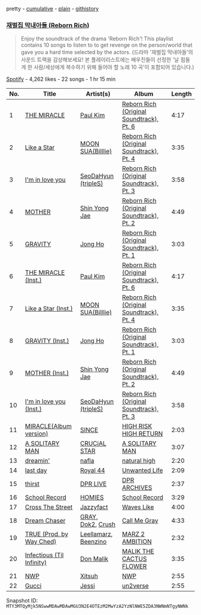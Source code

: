 pretty - [cumulative](/playlists/cumulative/37i9dQZF1DX9GU5JDX5Fk7.md) - [plain](/playlists/plain/37i9dQZF1DX9GU5JDX5Fk7) - [githistory](https://github.githistory.xyz/mackorone/spotify-playlist-archive/blob/main/playlists/plain/37i9dQZF1DX9GU5JDX5Fk7)

### [재벌집 막내아들 \(Reborn Rich\)](https://open.spotify.com/playlist/37i9dQZF1DX9GU5JDX5Fk7)

> Enjoy the soundtrack of the drama 'Reborn Rich'! This playlist contains 10 songs to listen to to get revenge on the person/world that gave you a hard time selected by the actors\. \(드라마 '재벌집 막내아들'의 사운드 트랙을 감상해보세요! 본 플레이리스트에는 배우진들이 선정한 '날 힘들게 한 사람/세상에게 복수하기 위해 들어야 할 노래 10 곡'이 포함되어 있습니다.\)

[Spotify](https://open.spotify.com/user/spotify) - 4,262 likes - 22 songs - 1 hr 15 min

| No. | Title | Artist(s) | Album | Length |
|---|---|---|---|---|
| 1 | [THE MIRACLE](https://open.spotify.com/track/3FGhoG7s17n1VfDZfCFLQp) | [Paul Kim](https://open.spotify.com/artist/4qRXrzUmdy3p33lgvJEzdv) | [Reborn Rich \(Original Soundtrack\), Pt\. 6](https://open.spotify.com/album/3YinMIPjIc3hIdxsG9dZv6) | 4:17 |
| 2 | [Like a Star](https://open.spotify.com/track/0uoXefj4KKRp6K30YGpMgP) | [MOON SUA\(Billlie\)](https://open.spotify.com/artist/1EC3MS97YT9lOI8YHSmOYp) | [Reborn Rich \(Original Soundtrack\), Pt\. 4](https://open.spotify.com/album/2dRVuhkmaPDdRFGiqIarIV) | 3:35 |
| 3 | [I'm in love you](https://open.spotify.com/track/7caCfwwNW1KyjmC29W3E2C) | [SeoDaHyun \(tripleS\)](https://open.spotify.com/artist/6NEEmLZEda7n5paqlYTO4v) | [Reborn Rich \(Original Soundtrack\), Pt\. 3](https://open.spotify.com/album/0fqZ2Nnm9az1DcWWSTAFIO) | 3:58 |
| 4 | [MOTHER](https://open.spotify.com/track/1XjQsmzgRxxEgSNPjOLNFK) | [Shin Yong Jae](https://open.spotify.com/artist/2frFGmni9tkRgXYdXmzQvR) | [Reborn Rich \(Original Soundtrack\), Pt\. 2](https://open.spotify.com/album/1kr1EKP31XoRuIYtUPPBQW) | 4:49 |
| 5 | [GRAVITY](https://open.spotify.com/track/0Cqf8YKMM4JJGVHPbmukl0) | [Jong Ho](https://open.spotify.com/artist/5gecqU5FZgxVdz1AtLumT0) | [Reborn Rich \(Original Soundtrack\), Pt\. 1](https://open.spotify.com/album/3CXA1nVhq1IjwU0JSrL0Iw) | 3:03 |
| 6 | [THE MIRACLE \(Inst.\)](https://open.spotify.com/track/6thJBHFhOmOKAIZgT4zaEV) | [Paul Kim](https://open.spotify.com/artist/4qRXrzUmdy3p33lgvJEzdv) | [Reborn Rich \(Original Soundtrack\), Pt\. 6](https://open.spotify.com/album/3YinMIPjIc3hIdxsG9dZv6) | 4:17 |
| 7 | [Like a Star \(Inst.\)](https://open.spotify.com/track/4cjIVTnbIaYVWSrWWVzBJO) | [MOON SUA\(Billlie\)](https://open.spotify.com/artist/1EC3MS97YT9lOI8YHSmOYp) | [Reborn Rich \(Original Soundtrack\), Pt\. 4](https://open.spotify.com/album/2dRVuhkmaPDdRFGiqIarIV) | 3:35 |
| 8 | [GRAVITY \(Inst.\)](https://open.spotify.com/track/028j0B01NdfRPGYlW1J26f) | [Jong Ho](https://open.spotify.com/artist/5gecqU5FZgxVdz1AtLumT0) | [Reborn Rich \(Original Soundtrack\), Pt\. 1](https://open.spotify.com/album/3CXA1nVhq1IjwU0JSrL0Iw) | 3:03 |
| 9 | [MOTHER \(Inst.\)](https://open.spotify.com/track/7MoMd5gHbz8Ekzh7DjHATg) | [Shin Yong Jae](https://open.spotify.com/artist/2frFGmni9tkRgXYdXmzQvR) | [Reborn Rich \(Original Soundtrack\), Pt\. 2](https://open.spotify.com/album/1kr1EKP31XoRuIYtUPPBQW) | 4:49 |
| 10 | [I'm in love you \(Inst.\)](https://open.spotify.com/track/3UGgKDmMYLealvndmDLnFv) | [SeoDaHyun \(tripleS\)](https://open.spotify.com/artist/6NEEmLZEda7n5paqlYTO4v) | [Reborn Rich \(Original Soundtrack\), Pt\. 3](https://open.spotify.com/album/0fqZ2Nnm9az1DcWWSTAFIO) | 3:58 |
| 11 | [MIRACLE\(Album version\)](https://open.spotify.com/track/3WagJrXxM0VMY0pLHucnYu) | [SINCE](https://open.spotify.com/artist/0seDu6vvqbUnPUk6s6a616) | [HIGH RISK HIGH RETURN](https://open.spotify.com/album/340j9Dgw9Nuy772bHowbih) | 2:03 |
| 12 | [A SOLITARY MAN](https://open.spotify.com/track/3kCnWwL7H4HNxSOV2CwBCa) | [CRUCiAL STAR](https://open.spotify.com/artist/4vdAgNz4vrUZVvS0CaVvGJ) | [A SOLITARY MAN](https://open.spotify.com/album/1qFLsgIIgQ46hwoCnutc3P) | 3:07 |
| 13 | [dreamin'](https://open.spotify.com/track/15dd4M9GAV1RhEH0qesnKL) | [nafla](https://open.spotify.com/artist/3Zn6C68VCosoQrxu4D2Btr) | [natural high](https://open.spotify.com/album/64SeFnoePRFXfM32L2TJdu) | 2:20 |
| 14 | [last day](https://open.spotify.com/track/0ICkuRd0qNZDZY82kGhs89) | [Royal 44](https://open.spotify.com/artist/6I5eyZiVUpuPwE8mTXp7hC) | [Unwanted Life](https://open.spotify.com/album/3PUy3iSMoPWXNLezd6bi3r) | 2:09 |
| 15 | [thirst](https://open.spotify.com/track/7kyupZQftQDUUxlATGGmOe) | [DPR LIVE](https://open.spotify.com/artist/0siBQaURCli5wn2lqv8WZg) | [DPR ARCHIVES](https://open.spotify.com/album/1qpS7W0whJPG7b8PlhSgGw) | 2:37 |
| 16 | [School Record](https://open.spotify.com/track/7c7QIaIQIrdLl7vkMm3Omz) | [HOMIES](https://open.spotify.com/artist/3PpfvyyncoZ79IgYe0Uls0) | [School Record](https://open.spotify.com/album/41rrPPixjiz6RbmCuExVh3) | 3:29 |
| 17 | [Cross The Street](https://open.spotify.com/track/4mYSiH5xn1j2rrsY4fnXAA) | [Jazzyfact](https://open.spotify.com/artist/7l9DszIMmxbcc24RJwqJY8) | [Waves Like](https://open.spotify.com/album/00rJeDpdXyLu7YJo7CT4tE) | 4:00 |
| 18 | [Dream Chaser](https://open.spotify.com/track/4u28ooQAY7a7fEYBCArnJQ) | [GRAY](https://open.spotify.com/artist/3kPEBSt7qgVoRZSbIXMr7W), [Dok2](https://open.spotify.com/artist/0rW6fVd3yuW2CF2sLYWQtE), [Crush](https://open.spotify.com/artist/6aLdhHUqgdKE86xbtNmY8g) | [Call Me Gray](https://open.spotify.com/album/2x2SvFWCwD3CB20PrSwwj9) | 4:33 |
| 19 | [TRUE \(Prod\. by Way Ched\)](https://open.spotify.com/track/71z0yOhlBsiuUZvLxs6xbz) | [Leellamarz](https://open.spotify.com/artist/79g2STpP2iV1xfgHuhrhX0), [Beenzino](https://open.spotify.com/artist/7IrDIIq3j04exsiF3Z7CPg) | [MARZ 2 AMBITION](https://open.spotify.com/album/4U1XmZrQVn3R0Y8GDTw356) | 2:32 |
| 20 | [Infectious \(Til Infinity\)](https://open.spotify.com/track/2px0GGcYL18WjWgktFvTtT) | [Don Malik](https://open.spotify.com/artist/1DKIdDHKHi3rIwG4UB5zLE) | [MALIK THE CACTUS FLOWER](https://open.spotify.com/album/5BP27AqCtwa5foaBPTxYJf) | 3:35 |
| 21 | [NWP](https://open.spotify.com/track/7lmW5PhqQWzwXh2rwpWmNf) | [Xitsuh](https://open.spotify.com/artist/4vYWMxCZYe3kua8Yp5Ne2Z) | [NWP](https://open.spotify.com/album/0DwlgRKtnK83puTQbxBRsP) | 2:55 |
| 22 | [Gucci](https://open.spotify.com/track/4g92HssasRkeh512kmMbUd) | [Jessi](https://open.spotify.com/artist/64k5e9kV9MdukXjFrR5R37) | [un2verse](https://open.spotify.com/album/1CUXs8F2dNEVkvHMgTAvuo) | 2:55 |

Snapshot ID: `MTY3MTQyMjk5NSwwMDAwMDAwMGU3N2E4OTEzM2MwYzA2YzNlNWE5ZDA3NWNmNTgyNWNk`
